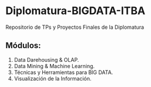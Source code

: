 # Diplomatura-BIGDATA-ITBA
Repositorio de TPs y Proyectos Finales de la Diplomatura

## Módulos:

1.	Data Darehousing & OLAP.
2.	Data Mining & Machine Learning.
3.	Técnicas y Herramientas para BIG DATA.
4.	Visualización de la Información.

